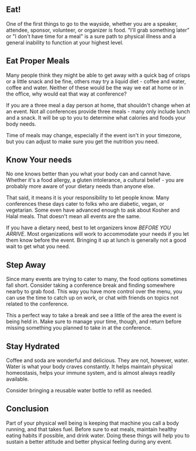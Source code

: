 ## Eat!

One of the first things to go to the wayside, whether you are a speaker, attendee, sponsor, volunteer, or organizer is food. "I'll grab something later" or "I don't have time for a meal" is a sure path to physical illness and a general inability to function at your highest level.

## Eat Proper Meals

Many people think they might be able to get away with a quick bag of crisps or a little snack and be fine, others may try a liquid diet - coffee and water, coffee and water. Neither of these would be the way we eat at home or in the office, why would eat that way at conference?

If you are a three meal a day person at home, that shouldn't change when at an event. Not all conferences provide three meals - many only include lunch and a snack. It will be up to you to determine what calories and foods your body needs.

Time of meals may change, especially if the event isn't in your timezone, but you can adjust to make sure you get the nutrition you need.

## Know Your needs

No one knows better than you what your body can and cannot have. Whether it's a food allergy, a gluten intolerance, a cultural belief - you are probably more aware of your dietary needs than anyone else.

That said, it means it is your responsibility to let people know. Many conferences these days cater to folks who are diabetic, vegan, or vegetarian. Some even have advanced enough to ask about Kosher and Halal meals. That doesn't mean all events are the same.

If you have a dietary need, best to let organizers know *BEFORE YOU ARRIVE*. Most organizations will work to accommodate your needs if you let them know before the event. Bringing it up at lunch is generally not a good wait to get what you need.

## Step Away

Since many events are trying to cater to many, the food options sometimes fall short. Consider taking a conference break and finding somewhere nearby to grab food. This way you have more control over the menu, you can use the time to catch up on work, or chat with friends on topics not related to the conference.

This a perfect way to take a break and see a little of the area the event is being held in. Make sure to manage your time, though, and return before missing something you planned to take in at the conference.

## Stay Hydrated

Coffee and soda are wonderful and delicious. They are not, however, water. Water is what your body craves constantly. It helps maintain physical homeostasis, helps your immune system, and is almost always readily available.

Consider bringing a reusable water bottle to refill as needed.

## Conclusion

Part of your physical well being is keeping that machine you call a body running, and that takes fuel. Before sure to eat meals, maintain healthy eating habits if possible, and drink water. Doing these things will help you to sustain a better attitude and better physical feeling during any event.
